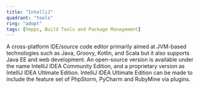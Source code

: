 ```yaml
---
title: "IntelliJ"
quadrant: "tools"
ring: "adopt"
tags: [hmpps, Build Tools and Package Management]
---
```


A cross-platform IDE/source code editor primarily aimed at JVM-based technologies such as Java, Groovy, Kotlin, and Scala but it also supports Java EE and web development. An open-source version is available under the name IntelliJ IDEA Community Edition, and a proprietary version as IntelliJ IDEA Ultimate Edition. IntelliJ IDEA Ultimate Edition can be made to include the feature set of PhpStorm, PyCharm and RubyMine via plugins.

